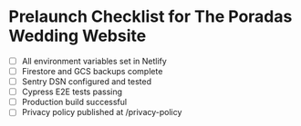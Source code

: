 # Prelaunch Checklist for The Poradas Wedding Website

- [ ] All environment variables set in Netlify
- [ ] Firestore and GCS backups complete
- [ ] Sentry DSN configured and tested
- [ ] Cypress E2E tests passing
- [ ] Production build successful
- [ ] Privacy policy published at /privacy-policy
